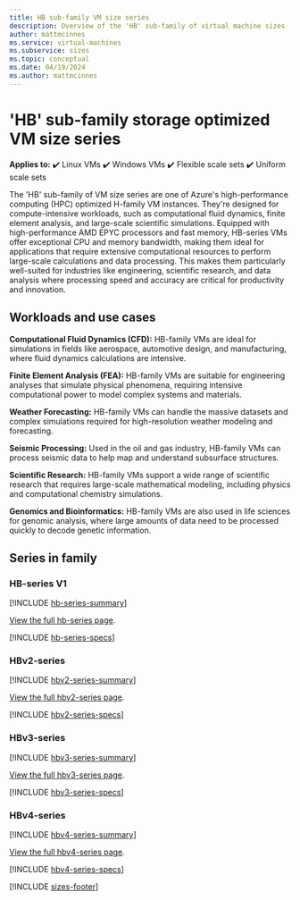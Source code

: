 ```yaml
---
title: HB sub-family VM size series
description: Overview of the 'HB' sub-family of virtual machine sizes
author: mattmcinnes
ms.service: virtual-machines
ms.subservice: sizes
ms.topic: conceptual
ms.date: 04/19/2024
ms.author: mattmcinnes
---
```


# 'HB' sub-family storage optimized VM size series

**Applies to:** :heavy_check_mark: Linux VMs :heavy_check_mark: Windows VMs :heavy_check_mark: Flexible scale sets :heavy_check_mark: Uniform scale sets

The 'HB' sub-family of VM size series are one of Azure's high-performance computing (HPC) optimized H-family VM instances. They're designed for compute-intensive workloads, such as computational fluid dynamics, finite element analysis, and large-scale scientific simulations. Equipped with high-performance AMD EPYC processors and fast memory, HB-series VMs offer exceptional CPU and memory bandwidth, making them ideal for applications that require extensive computational resources to perform large-scale calculations and data processing. This makes them particularly well-suited for industries like engineering, scientific research, and data analysis where processing speed and accuracy are critical for productivity and innovation.

## Workloads and use cases

**Computational Fluid Dynamics (CFD):** HB-family VMs are ideal for simulations in fields like aerospace, automotive design, and manufacturing, where fluid dynamics calculations are intensive.

**Finite Element Analysis (FEA):** HB-family VMs are suitable for engineering analyses that simulate physical phenomena, requiring intensive computational power to model complex systems and materials.

**Weather Forecasting:** HB-family VMs can handle the massive datasets and complex simulations required for high-resolution weather modeling and forecasting.

**Seismic Processing:** Used in the oil and gas industry, HB-family VMs can process seismic data to help map and understand subsurface structures.

**Scientific Research:** HB-family VMs support a wide range of scientific research that requires large-scale mathematical modeling, including physics and computational chemistry simulations.

**Genomics and Bioinformatics:** HB-family VMs are also used in life sciences for genomic analysis, where large amounts of data need to be processed quickly to decode genetic information.

## Series in family

### HB-series V1
[!INCLUDE [hb-series-summary](./includes/hb-series-summary.md)]

[View the full hb-series page](../../hb-series.md).

[!INCLUDE [hb-series-specs](./includes/hb-series-specs.md)]


### HBv2-series
[!INCLUDE [hbv2-series-summary](./includes/hbv2-series-summary.md)]

[View the full hbv2-series page](../../hbv2-series.md).

[!INCLUDE [hbv2-series-specs](./includes/hbv2-series-specs.md)]


### HBv3-series
[!INCLUDE [hbv3-series-summary](./includes/hbv3-series-summary.md)]

[View the full hbv3-series page](../../hbv3-series.md).

[!INCLUDE [hbv3-series-specs](./includes/hbv3-series-specs.md)]


### HBv4-series
[!INCLUDE [hbv4-series-summary](./includes/hbv4-series-summary.md)]

[View the full hbv4-series page](../../hbv4-series.md).

[!INCLUDE [hbv4-series-specs](./includes/hbv4-series-specs.md)]


[!INCLUDE [sizes-footer](../includes/sizes-footer.md)]